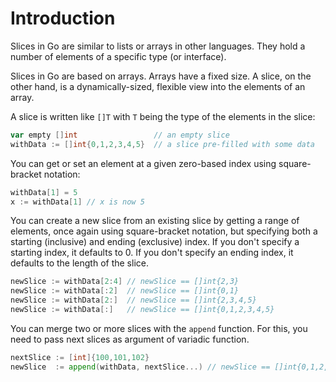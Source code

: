 # Introduction

Slices in Go are similar to lists or arrays in other languages. They hold a number of elements of a specific type (or interface).

Slices in Go are based on arrays. Arrays have a fixed size. A slice, on the other hand, is a dynamically-sized, flexible view into the elements of an array.

A slice is written like `[]T` with `T` being the type of the elements in the slice:

```go
var empty []int                 // an empty slice
withData := []int{0,1,2,3,4,5}  // a slice pre-filled with some data
```

You can get or set an element at a given zero-based index using square-bracket notation:

```go
withData[1] = 5
x := withData[1] // x is now 5
```

You can create a new slice from an existing slice by getting a range of elements, once again using square-bracket notation, but specifying both a starting (inclusive) and ending (exclusive) index.
If you don't specify a starting index, it defaults to 0.
If you don't specify an ending index, it defaults to the length of the slice.

```go
newSlice := withData[2:4] // newSlice == []int{2,3}
newSlice := withData[:2]  // newSlice == []int{0,1}
newSlice := withData[2:]  // newSlice == []int{2,3,4,5}
newSlice := withData[:]   // newSlice == []int{0,1,2,3,4,5}
```

You can merge two or more slices with the `append` function. For this, you need to pass next slices as argument of variadic function.
```go
nextSlice := [int]{100,101,102}
newSlice  := append(withData, nextSlice...) // newSlice == []int{0,1,2,3,4,5,100,101,102}}
```
